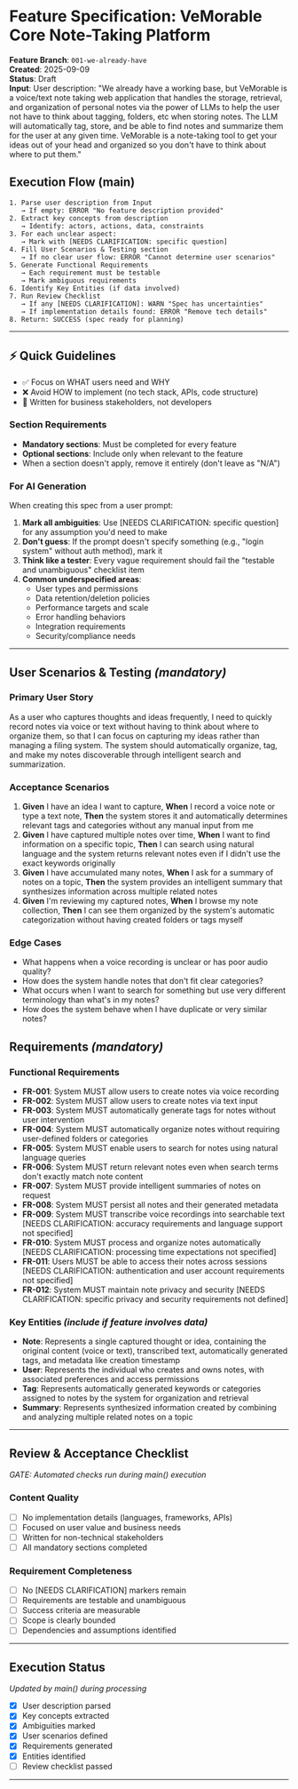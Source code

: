 # Feature Specification: VeMorable Core Note-Taking Platform

**Feature Branch**: `001-we-already-have`  
**Created**: 2025-09-09  
**Status**: Draft  
**Input**: User description: "We already have a working base, but VeMorable is a voice/text note taking web application that handles the storage, retrieval, and organization of personal notes via the power of LLMs to help the user not have to think about tagging, folders, etc when storing notes. The LLM will automatically tag, store, and be able to find notes and summarize them for the user at any given time. VeMorable is a note-taking tool to get your ideas out of your head and organized so you don't have to think about where to put them."

## Execution Flow (main)
```
1. Parse user description from Input
   → If empty: ERROR "No feature description provided"
2. Extract key concepts from description
   → Identify: actors, actions, data, constraints
3. For each unclear aspect:
   → Mark with [NEEDS CLARIFICATION: specific question]
4. Fill User Scenarios & Testing section
   → If no clear user flow: ERROR "Cannot determine user scenarios"
5. Generate Functional Requirements
   → Each requirement must be testable
   → Mark ambiguous requirements
6. Identify Key Entities (if data involved)
7. Run Review Checklist
   → If any [NEEDS CLARIFICATION]: WARN "Spec has uncertainties"
   → If implementation details found: ERROR "Remove tech details"
8. Return: SUCCESS (spec ready for planning)
```

---

## ⚡ Quick Guidelines
- ✅ Focus on WHAT users need and WHY
- ❌ Avoid HOW to implement (no tech stack, APIs, code structure)
- 👥 Written for business stakeholders, not developers

### Section Requirements
- **Mandatory sections**: Must be completed for every feature
- **Optional sections**: Include only when relevant to the feature
- When a section doesn't apply, remove it entirely (don't leave as "N/A")

### For AI Generation
When creating this spec from a user prompt:
1. **Mark all ambiguities**: Use [NEEDS CLARIFICATION: specific question] for any assumption you'd need to make
2. **Don't guess**: If the prompt doesn't specify something (e.g., "login system" without auth method), mark it
3. **Think like a tester**: Every vague requirement should fail the "testable and unambiguous" checklist item
4. **Common underspecified areas**:
   - User types and permissions
   - Data retention/deletion policies  
   - Performance targets and scale
   - Error handling behaviors
   - Integration requirements
   - Security/compliance needs

---

## User Scenarios & Testing *(mandatory)*

### Primary User Story
As a user who captures thoughts and ideas frequently, I need to quickly record notes via voice or text without having to think about where to organize them, so that I can focus on capturing my ideas rather than managing a filing system. The system should automatically organize, tag, and make my notes discoverable through intelligent search and summarization.

### Acceptance Scenarios
1. **Given** I have an idea I want to capture, **When** I record a voice note or type a text note, **Then** the system stores it and automatically determines relevant tags and categories without any manual input from me
2. **Given** I have captured multiple notes over time, **When** I want to find information on a specific topic, **Then** I can search using natural language and the system returns relevant notes even if I didn't use the exact keywords originally
3. **Given** I have accumulated many notes, **When** I ask for a summary of notes on a topic, **Then** the system provides an intelligent summary that synthesizes information across multiple related notes
4. **Given** I'm reviewing my captured notes, **When** I browse my note collection, **Then** I can see them organized by the system's automatic categorization without having created folders or tags myself

### Edge Cases
- What happens when a voice recording is unclear or has poor audio quality?
- How does the system handle notes that don't fit clear categories?
- What occurs when I want to search for something but use very different terminology than what's in my notes?
- How does the system behave when I have duplicate or very similar notes?

## Requirements *(mandatory)*

### Functional Requirements
- **FR-001**: System MUST allow users to create notes via voice recording
- **FR-002**: System MUST allow users to create notes via text input  
- **FR-003**: System MUST automatically generate tags for notes without user intervention
- **FR-004**: System MUST automatically organize notes without requiring user-defined folders or categories
- **FR-005**: System MUST enable users to search for notes using natural language queries
- **FR-006**: System MUST return relevant notes even when search terms don't exactly match note content
- **FR-007**: System MUST provide intelligent summaries of notes on request
- **FR-008**: System MUST persist all notes and their generated metadata
- **FR-009**: System MUST transcribe voice recordings into searchable text [NEEDS CLARIFICATION: accuracy requirements and language support not specified]
- **FR-010**: System MUST process and organize notes automatically [NEEDS CLARIFICATION: processing time expectations not specified]
- **FR-011**: Users MUST be able to access their notes across sessions [NEEDS CLARIFICATION: authentication and user account requirements not specified]
- **FR-012**: System MUST maintain note privacy and security [NEEDS CLARIFICATION: specific privacy and security requirements not defined]

### Key Entities *(include if feature involves data)*
- **Note**: Represents a single captured thought or idea, containing the original content (voice or text), transcribed text, automatically generated tags, and metadata like creation timestamp
- **User**: Represents the individual who creates and owns notes, with associated preferences and access permissions
- **Tag**: Represents automatically generated keywords or categories assigned to notes by the system for organization and retrieval
- **Summary**: Represents synthesized information created by combining and analyzing multiple related notes on a topic

---

## Review & Acceptance Checklist
*GATE: Automated checks run during main() execution*

### Content Quality
- [ ] No implementation details (languages, frameworks, APIs)
- [ ] Focused on user value and business needs
- [ ] Written for non-technical stakeholders
- [ ] All mandatory sections completed

### Requirement Completeness
- [ ] No [NEEDS CLARIFICATION] markers remain
- [ ] Requirements are testable and unambiguous  
- [ ] Success criteria are measurable
- [ ] Scope is clearly bounded
- [ ] Dependencies and assumptions identified

---

## Execution Status
*Updated by main() during processing*

- [x] User description parsed
- [x] Key concepts extracted
- [x] Ambiguities marked
- [x] User scenarios defined
- [x] Requirements generated
- [x] Entities identified
- [ ] Review checklist passed

---